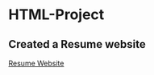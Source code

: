 # HTML-Project

## Created a Resume website 

<a href = " file:///C:/Users/natas/Downloads/HTML%20Project/project.html" > Resume Website </a>
